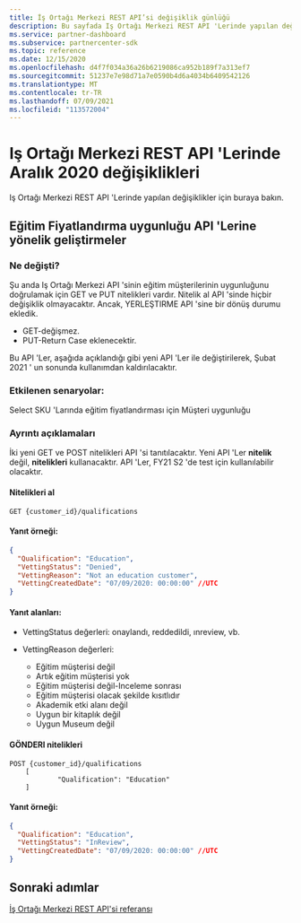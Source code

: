 ```yaml
---
title: İş Ortağı Merkezi REST API’si değişiklik günlüğü
description: Bu sayfada Iş Ortağı Merkezi REST API 'Lerinde yapılan değişiklikler listelenir
ms.service: partner-dashboard
ms.subservice: partnercenter-sdk
ms.topic: reference
ms.date: 12/15/2020
ms.openlocfilehash: d4f7f034a36a26b6219086ca952b189f7a313ef7
ms.sourcegitcommit: 51237e7e98d71a7e0590b4d6a4034b6409542126
ms.translationtype: MT
ms.contentlocale: tr-TR
ms.lasthandoff: 07/09/2021
ms.locfileid: "113572004"
---
```

# <a name="december-2020-changes-to-partner-center-rest-apis"></a>Iş Ortağı Merkezi REST API 'Lerinde Aralık 2020 değişiklikleri

Iş Ortağı Merkezi REST API 'Lerinde yapılan değişiklikler için buraya bakın.

## <a name="enhancements-to-education-pricing-eligibility-apis"></a>Eğitim Fiyatlandırma uygunluğu API 'Lerine yönelik geliştirmeler



### <a name="what-has-changed"></a>Ne değişti?

Şu anda Iş Ortağı Merkezi API 'sinin eğitim müşterilerinin uygunluğunu doğrulamak için GET ve PUT nitelikleri vardır. Nitelik al API 'sinde hiçbir değişiklik olmayacaktır. Ancak, YERLEŞTIRME API 'sine bir dönüş durumu ekledik.

- GET-değişmez.
- PUT-Return Case eklenecektir.

Bu API 'Ler, aşağıda açıklandığı gibi yeni API 'Ler ile değiştirilerek, Şubat 2021 ' un sonunda kullanımdan kaldırılacaktır.

### <a name="scenarios-impacted"></a>Etkilenen senaryolar:

Select SKU 'Larında eğitim fiyatlandırması için Müşteri uygunluğu

### <a name="detail-descriptions"></a>Ayrıntı açıklamaları

İki yeni GET ve POST nitelikleri API 'si tanıtılacaktır. Yeni API 'Ler **nitelik** değil, **nitelikleri** kullanacaktır. API 'Ler, FY21 S2 'de test için kullanılabilir olacaktır.

#### <a name="get-qualifications"></a>Nitelikleri al

```http
GET {customer_id}/qualifications
```

#### <a name="response-example"></a>Yanıt örneği:

```json
{
  "Qualification": "Education",
  "VettingStatus": "Denied",
  "VettingReason": "Not an education customer",
  "VettingCreatedDate": "07/09/2020: 00:00:00" //UTC
}
```

#### <a name="response-fields"></a>Yanıt alanları: 

- VettingStatus değerleri: onaylandı, reddedildi, ınreview, vb.

- VettingReason değerleri:
   - Eğitim müşterisi değil
   - Artık eğitim müşterisi yok
   - Eğitim müşterisi değil-Inceleme sonrası
   - Eğitim müşterisi olacak şekilde kısıtlıdır
   - Akademik etki alanı değil
   - Uygun bir kitaplık değil
   - Uygun Museum değil
 
#### <a name="post-qualifications"></a>GÖNDERI nitelikleri

```http
POST {customer_id}/qualifications
    [
            "Qualification": "Education"
    ]
```

#### <a name="response-example"></a>Yanıt örneği:

```JSON
{
  "Qualification": "Education",
  "VettingStatus": "InReview",
  "VettingCreatedDate": "07/09/2020: 00:00:00" //UTC
}
```

## <a name="next-steps"></a>Sonraki adımlar

[İş Ortağı Merkezi REST API'si referansı](partner-center-rest-api-reference.md)
